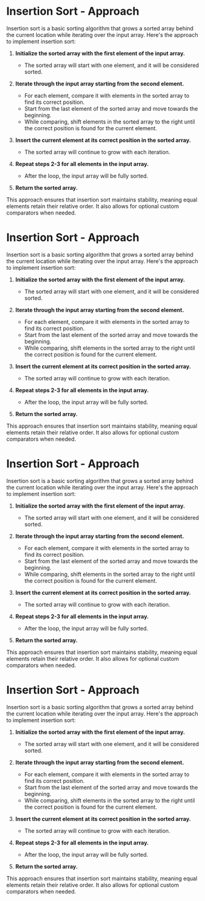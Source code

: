 # Insertion Sort - Approach

Insertion sort is a basic sorting algorithm that grows a sorted array behind the current location while iterating over the input array. Here's the approach to implement insertion sort:

1. **Initialize the sorted array with the first element of the input array.**
   - The sorted array will start with one element, and it will be considered sorted.

2. **Iterate through the input array starting from the second element.**
   - For each element, compare it with elements in the sorted array to find its correct position.
   - Start from the last element of the sorted array and move towards the beginning.
   - While comparing, shift elements in the sorted array to the right until the correct position is found for the current element.

3. **Insert the current element at its correct position in the sorted array.**
   - The sorted array will continue to grow with each iteration.

4. **Repeat steps 2-3 for all elements in the input array.**
   - After the loop, the input array will be fully sorted.

5. **Return the sorted array.**

This approach ensures that insertion sort maintains stability, meaning equal elements retain their relative order. It also allows for optional custom comparators when needed.
# Insertion Sort - Approach

Insertion sort is a basic sorting algorithm that grows a sorted array behind the current location while iterating over the input array. Here's the approach to implement insertion sort:

1. **Initialize the sorted array with the first element of the input array.**
   - The sorted array will start with one element, and it will be considered sorted.

2. **Iterate through the input array starting from the second element.**
   - For each element, compare it with elements in the sorted array to find its correct position.
   - Start from the last element of the sorted array and move towards the beginning.
   - While comparing, shift elements in the sorted array to the right until the correct position is found for the current element.

3. **Insert the current element at its correct position in the sorted array.**
   - The sorted array will continue to grow with each iteration.

4. **Repeat steps 2-3 for all elements in the input array.**
   - After the loop, the input array will be fully sorted.

5. **Return the sorted array.**

This approach ensures that insertion sort maintains stability, meaning equal elements retain their relative order. It also allows for optional custom comparators when needed.
# Insertion Sort - Approach

Insertion sort is a basic sorting algorithm that grows a sorted array behind the current location while iterating over the input array. Here's the approach to implement insertion sort:

1. **Initialize the sorted array with the first element of the input array.**
   - The sorted array will start with one element, and it will be considered sorted.

2. **Iterate through the input array starting from the second element.**
   - For each element, compare it with elements in the sorted array to find its correct position.
   - Start from the last element of the sorted array and move towards the beginning.
   - While comparing, shift elements in the sorted array to the right until the correct position is found for the current element.

3. **Insert the current element at its correct position in the sorted array.**
   - The sorted array will continue to grow with each iteration.

4. **Repeat steps 2-3 for all elements in the input array.**
   - After the loop, the input array will be fully sorted.

5. **Return the sorted array.**

This approach ensures that insertion sort maintains stability, meaning equal elements retain their relative order. It also allows for optional custom comparators when needed.
# Insertion Sort - Approach

Insertion sort is a basic sorting algorithm that grows a sorted array behind the current location while iterating over the input array. Here's the approach to implement insertion sort:

1. **Initialize the sorted array with the first element of the input array.**
   - The sorted array will start with one element, and it will be considered sorted.

2. **Iterate through the input array starting from the second element.**
   - For each element, compare it with elements in the sorted array to find its correct position.
   - Start from the last element of the sorted array and move towards the beginning.
   - While comparing, shift elements in the sorted array to the right until the correct position is found for the current element.

3. **Insert the current element at its correct position in the sorted array.**
   - The sorted array will continue to grow with each iteration.

4. **Repeat steps 2-3 for all elements in the input array.**
   - After the loop, the input array will be fully sorted.

5. **Return the sorted array.**

This approach ensures that insertion sort maintains stability, meaning equal elements retain their relative order. It also allows for optional custom comparators when needed.
